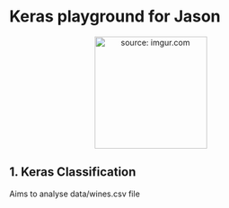# Keras playground for Jason

<p align="center">
<a href="https://imgur.com/G4gcEJG"><img width="200" src="https://imgur.com/G4gcEJG" title="source: imgur.com" /></a>
</p>

## 1. Keras Classification

Aims to analyse data/wines.csv file